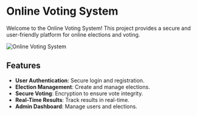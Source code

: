 # Online Voting System

Welcome to the Online Voting System! This project provides a secure and user-friendly platform for online elections and voting.

![Online Voting System](https://media.giphy.com/media/A28oYW2Q0v5i51i1CM/giphy.gif?cid=790b76118689r5ljhqvfyp282ikcaf7k804gploqp1xu4i29&ep=v1_gifs_search&rid=giphy.gif&ct=g)

## Features

- **User Authentication**: Secure login and registration.
- **Election Management**: Create and manage elections.
- **Secure Voting**: Encryption to ensure vote integrity.
- **Real-Time Results**: Track results in real-time.
- **Admin Dashboard**: Manage users and elections.
